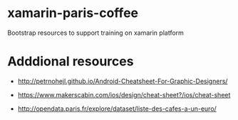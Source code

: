 # xamarin-paris-coffee
Bootstrap resources to support training on xamarin platform

# Adddional resources

* http://petrnohejl.github.io/Android-Cheatsheet-For-Graphic-Designers/

* https://www.makerscabin.com/ios/design/cheat-sheet?/ios/cheat-sheet

* http://opendata.paris.fr/explore/dataset/liste-des-cafes-a-un-euro/
